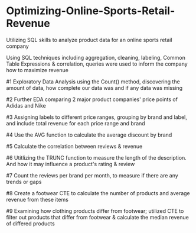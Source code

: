# Optimizing-Online-Sports-Retail-Revenue
Utilizing SQL skills to analyze product data for an online sports retail company

Using SQL techniques including aggregation, cleaning, labeling, Common Table Expressions & correlation, queries were used to inform the company how to maximize revenue

#1 Exploratory Data Analysis using the Count() method, discovering the amount of data, how complete our data was and if any data was missing

#2 Further EDA comparing 2 major product companies' price points of Adidas and Nike

#3 Assigning labels to different price ranges, grouping by brand and label, and include total revenue for each price range and brand

#4 Use the AVG function to calculate the average discount by brand

#5 Calculate the correlation between reviews & revenue 

#6 Utitlizing the TRUNC function to measure the length of the description. And how it may influence a product's rating & review

#7 Count the reviews per brand per month, to measure if there are any trends or gaps

#8 Create a footwear CTE to calculate the number of products and average revenue from these items

#9 Examining how clothing products differ from footwear; utilized CTE to filter out products that differ from footwear & calculate the median revenue of differed products
